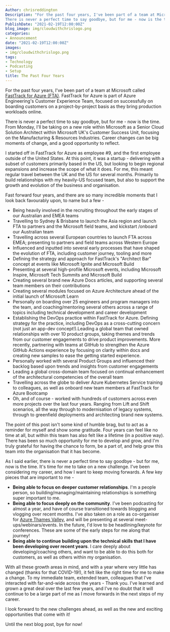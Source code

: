```yaml
---
Author: chrisreddington
Description: "For the past four years, I've been part of a team at Microsoft called FastTrack for Azure. FastTrack for Azure is part of Azure Engineering's Customer Experience Team, focused on successfully on boarding customers on a project-by-project basis as they bring production workloads online. 
There is never a perfect time to say goodbye, but for me - now is the time. From Monday, I'll be taking on a new role within Microsoft as a Senior Cloud Solution Architect within Microsoft UK's Customer Success Unit, focusing on the Manufacturing & Resources Industries. Career changes can be big moments of change, and a good opportunity to reflect."
PublishDate: "2021-02-19T12:00:00Z"
blog_image: img/cloudwithchrislogo.png
categories:
- Announcement
date: "2021-02-19T12:00:00Z"
images:
- img/cloudwithchrislogo.png
tags:
- Technology
- Podcasting
- Setup
title: The Past Four Years
---
```

For the past four years, I've been part of a team at Microsoft called [FastTrack for Azure (FTA)](https://azure.microsoft.com/en-gb/programs/azure-fasttrack/). FastTrack for Azure is part of Azure Engineering's Customer Experience Team, focused on successfully on boarding customers on a project-by-project basis as they bring production workloads online.

There is never a perfect time to say goodbye, but for me - now is the time. From Monday, I'll be taking on a new role within Microsoft as a Senior Cloud Solution Architect within Microsoft UK's Customer Success Unit, focusing on the Manufacturing & Resources Industries. Career changes can be big moments of change, and a good opportunity to reflect.

I started off in FastTrack for Azure as employee #9, and the first employee outside of the United States. At this point, it was a startup - delivering with a subset of customers primarily based in the US, but looking to begin regional expansions and increase the scope of what it does. For me, this meant regular travel between the UK and the US for several months. Primarily to build relationships with my heavily-US focused team, but also to support the growth and evolution of the business and organisation.

Fast forward four years, and there are so many incredible moments that I look back favourably upon, to name but a few -
* Being heavily involved in the recruiting throughout the early stages of our Australian and EMEA teams
* Travelling to Sydney & Brisbane to launch the Asia region and launch FTA to partners and the Microsoft field teams, and kickstart /onboard our Australian team
* Travelling across several European countries to launch FTA across EMEA; presenting to partners and field teams across Western Europe
* Influenced and inputted into several early processes that have shaped the evolution of FTA, including customer journey, tooling and more
* Defining the strategy and approach for FastTrack's "Architect Bar" concept at events like Microsoft Ignite and Microsoft Build
* Presenting at several high-profile Microsoft events, including Microsoft Inspire, Microsoft Tech Summits and Microsoft Build
* Creating several brand new Azure Docs articles, and supporting several team members on their contributions
* Creating several modules focused on Azure Architecture ahead of the initial launch of Microsoft Learn
* Personally on boarding over 25 engineers and program managers into the team, and coaching/mentoring several others across a range of topics including technical development and career development
* Establishing the DevOps practice within FastTrack for Azure. Defining strategy for the practice, including DevOps as a cross-cutting concern (not just an app-dev concept!).Leading a global team that owned relationships with over 10 product groups, taking themes and trends from our customer engagements to drive product improvements. More recently, partnering with teams at GitHub to strengthen the Azure GitHub Actions experience by focusing on clarity within docs and creating new samples to ease the getting started experience.
* Personally worked with several Product Groups and influenced their backlog based upon trends and insights from customer engagements
* Leading a global cross-domain team focused on continual enhancement of the architectural competencies of the overall team
* Travelling across the globe to deliver Azure Kubernetes Service training to colleagues, as well as onboard new team members at FastTrack for Azure Bootcamp
* Oh, and of course - worked with hundreds of customers across even more projects over the last four years. Ranging from Lift and Shift scenarios, all the way through to modernisation of legacy systems, through to greenfield deployments and architecting brand new systems.

The point of this post isn't some kind of humble brag, but to act as a reminder for myself and show some gratitude. Four years can feel like no time at all, but within this team has also felt like a lifetime (in a positive way). There has been so much opportunity for me to develop and grow, and I'm truly grateful for having the chance to form, be a part of, and help grow this team into the organisation that it has become.

As I said earlier, there is never a perfect time to say goodbye - but for me, now is the time. It's time for me to take on a new challenge. I've been considering my career, and how I want to keep moving forwards. A few key pieces that are important to me -
* **Being able to focus on deeper customer relationships**. I'm a people person, so building/managing/maintaining relationships is something super important to me.
* **Being able to focus deeply on the community**. I've been podcasting for almost a year, and have of course transitioned towards blogging and vlogging over recent months. I've also taken on a role as co-organiser for [Azure Thames Valley](https://www.azurethamesvalley.com), and will be presenting at several meet-ups/webinars/events. In the future, I'd love to be headlining/keynote for conferences. These are some of the early steps for me along that journey!
* **Being able to continue building upon the technical skills that I have been developing over recent years**. I care deeply about developing/coaching others, and want to be able to do this both for customers, as well as others within my organisation.

With all these growth areas in mind, and with a year where very little has changed (thanks for that COVID-19!), it felt like the right time for me to make a change. To my immediate team, extended team, colleagues that I've interacted with far-and-wide across the years - Thank you. I've learned and grown a great deal over the last few years, and I've no doubt that it will continue to be a large part of me as I move forwards in the next steps of my career.

I look forward to the new challenges ahead, as well as the new and exciting opportunities that come with it!

Until the next blog post, bye for now!